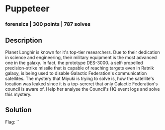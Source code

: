 # Puppeteer
### forensics | 300 points | 787 solves

## Description
Planet Longhir is known for it's top-tier researchers. Due to their dedication in science and engineering, their military equipment is the most advanced one in the galaxy. In fact, the prototype DES-3000. a self-propelled precision-strike missile that is capable of reaching targets even in Ratnik galaxy, is being used to disable Galactic Federation's communication satellites. The mystery that Miyuki is trying to solve is, how the satellite's location was leaked since it is a top-sercret that only Galactic Federation's council is aware of. Help her analyse the Council's HQ event logs and solve this mystery.

## Solution

Flag: ``
